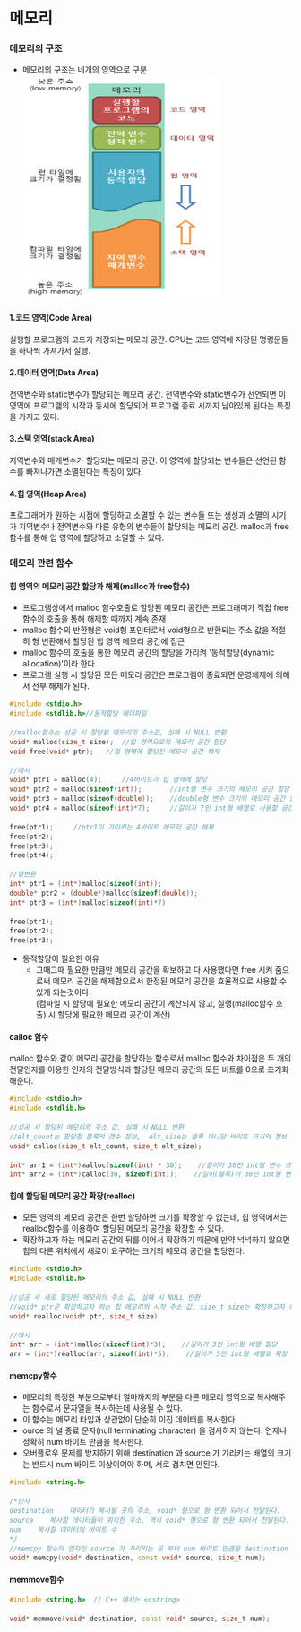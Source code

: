 메모리
===
### 메모리의 구조
* 메모리의 구조는 네개의 영역으로 구분<br/>
<img src="https://github.com/YouAndMeToo3323/TIL/blob/main/C/image/%EB%A9%94%EB%AA%A8%EB%A6%AC_%EA%B5%AC%EC%A1%B0.png" width="350px" height="400px" title="메모리 구조"></img>


#### 1.코드 영역(Code Area)
실행할 프로그램의 코드가 저장되는 메모리 공간. CPU는 코드 영역에 저장된 명령문들을 하나씩 가져가서 실행.

#### 2.데이터 영역(Data Area)
전역변수와 static변수가 할당되는 메모리 공간. 전역변수와 static변수가 선언되면 이 영역에 프로그램의 시작과 동시에 할당되어 프로그램 종료 시까지 남아있게 된다는 특징을 가지고 있다.

#### 3.스택 영역(stack Area)
지역변수와 매개변수가 할당되는 메모리 공간. 이 영역에 할당되는 변수들은 선언된 함수를 빠져나가면 소멸된다는 특징이 있다.

#### 4.힙 영역(Heap Area)
프로그래머가 원하는 시점에 할당하고 소멸할 수 있는 변수들 또는 생성과 소멸의 시기가 지역변수나 전역변수와 다른 유형의 변수들이 할당되는 메모리 공간. malloc과 free함수를 통해 입 영역에 할당하고 소멸할 수 있다.

### 메모리 관련 함수

#### 힙 영역의 메모리 공간 할당과 해제(malloc과 free함수)
* 프로그램상에서 malloc 함수호출로 할당된 메모리 공간은 프로그래머가 직접 free 함수의 호출을 통해 해제할 때까지 계속 존재
* malloc 함수의 반환형은 void형 포인터로서 void형으로 반환되는 주소 값을 적절히 형 변환해서 할당된 힙 영역 메모리 공간에 접근
* malloc 함수의 호출을 통한 메모리 공간의 할당을 가리켜 '동적할당(dynamic allocation)'이라 한다.
* 프로그램 실행 시 할당된 모든 메모리 공간은 프로그램이 종료되면 운영체제에 의해서 전부 해제가 된다.
    
```cpp
#include <stdio.h>
#include <stdlib.h>//동적할당 헤더파일

//malloc함수는 성공 시 할당된 메모리의 주소값, 실패 시 NULL 반환
void* malloc(size_t size);	//힙 영역으로의 메모리 공간 할당
void free(void* ptr);	//힙 영역에 할당된 메모리 공간 해제

//예시
void* ptr1 = malloc(4);		//4바이트가 힙 영역에 할당
void* ptr2 = malloc(sizeof(int));		//int형 변수 크기의 메모리 공간 할당
void* ptr3 = malloc(sizeof(double));	//double형 변수 크기의 메모리 공간 할당
void* ptr4 = malloc(sizeof(int)*7);		//길이가 7인 int형 배열로 사용할 공간 마련

free(ptr1);		//ptr1이 가리키는 4바이트 메모리 공간 해제
free(ptr2);
free(ptr3);
free(ptr4);

//형변환
int* ptr1 = (int*)malloc(sizeof(int));
double* ptr2 = (double*)malloc(sizeof(double));
int* ptr3 = (int*)malloc(sizeof(int)*7)

free(ptr1);
free(ptr2);
free(ptr3);
```

* 동적할당이 필요한 이유
  * 그때그때 필요한 만큼만 메모리 공간을 확보하고 다 사용했다면 free 시켜 줌으로써 메모리 공간을 해제함으로서 한정된 메모리 공간을 효율적으로 사용할 수 있게 되는것이다.<br/>(컴파일 시 할당에 필요한 메모리 공간이 계산되지 않고, 실행(malloc함수 호출) 시 할당에 필요한 메모리 공간이 계산)

#### calloc 함수
malloc 함수와 같이 메모리 공간을 할당하는 함수로서 malloc 함수와 차이점은 두 개의 전달인자를 이용한 인자의 전달방식과 할당된 메모리 공간의 모든 비트를 0으로 초기화해준다.

```cpp
#include <stdio.h>
#include <stdlib.h>

//성공 시 할당된 메모리의 주소 값, 실패 시 NULL 반환
//elt_count는 할당할 블록의 갯수 정보,  elt_size는 블록 하나당 바이트 크기의 정보
void* calloc(size_t elt_count, size_t elt_size);

int* arr1 = (int*)malloc(sizeof(int) * 30);    //길이가 30인 int형 변수 크기(4바이트)의 메모리 공간 할당
int* arr2 = (int*)calloc(30, sizeof(int));    //길이(블록)가 30인 int형 변수 크기(4바이트)의 메모리 공간 할당
```

#### 힙에 할당된 메모리 공간 확장(realloc)
* 모든 영역의 메모리 공간은 한번 할당하면 크기를 확장할 수 없는데, 힙 영역에서는 realloc함수를 이용하여 할당된 메모리 공간을 확장할 수 있다.
* 확장하고자 하는 메모리 공간의 뒤를 이어서 확장하기 때문에 만약 넉넉하지 않으면 힙의 다른 위치에서 새로이 요구하는 크기의 메모리 공간을 할당한다.

```cpp
#include <stdio.h>
#include <stdlib.h>

//성공 시 새로 할당된 메모리의 주소 값, 실패 시 NULL 반환
//void* ptr은 확장하고자 하는 힙 메모리의 시작 주소 값, size_t size는 확장하고자 하는 메모리의 전체 크기
void* realloc(void* ptr, size_t size)

//예시
int* arr = (int*)malloc(sizeof(int)*3);    //길이가 3인 int형 배열 할당
arr = (int*)realloc(arr, sizeof(int)*5);    //길이가 5인 int형 배열로 확장
```

#### memcpy함수
* 메모리의 특정한 부분으로부터 얼마까지의 부분을 다른 메모리 영역으로 복사해주는 함수로서 문자열을 복사하는데 사용될 수 있다.
* 이 함수는 메모리 타입과 상관없이 단순히 이진 데이터를 복사한다.
* ource 의 널 종료 문자(null terminating character) 을 검사하지 않는다. 언제나 정확히 num 바이트 만큼을 복사한다.
* 오버플로우 문제를 방지하기 위해 destination 과 source 가 가리키는 배열의 크기는 반드시 num 바이트 이상이여야 하며, 서로 겹치면 안된다.
```cpp
#include <string.h>

/*인자
destination    데이터가 복사될 곳의 주소, void* 형으로 형 변환 되어서 전달된다.
source    복사할 데이터들이 위치한 주소, 역시 void* 형으로 형 변환 되어서 전달된다.
num    복사할 데이터의 바이트 수
*/
//memcpy 함수의 인자인 source 가 가리키는 곳 부터 num 바이트 만큼을 destination 이 가리키는 곳에 복사한다.
void* memcpy(void* destination, const void* source, size_t num);


```

#### memmove함수

```cpp
#include <string.h>  // C++ 에서는 <cstring>

void* memmove(void* destination, const void* source, size_t num);
```






